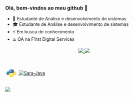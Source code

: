 ### Olá, bem-vindos ao meu github 💜

- 🔭 Estudante de Análise e desenvolvimento de sistemas
- 🎓 Estudante de Análise e desenvolvimento de sistemas
- ⚡ Em busca de conhecimento
- ♨️ QA na F1rst Digital Services 

<div align="center">
  <a href="https://github.com/brenoaissa">
  <img height="180em" src="https://github-readme-stats.vercel.app/api?username=sarafteixeira&show_icons=true&hide=contribs,prs&cache_seconds=86400&theme=midnight-purple"/>
  <img height="180em" src="https://github-readme-stats.vercel.app/api/top-langs/?username=sarafteixeira&layout=compact&langs_count=7&theme=midnight-purple"/>
</div>

##

<div style="display: inline_block"><br>
  <img align="center" alt="Sara-Python" height="30" width="40" src="https://raw.githubusercontent.com/devicons/devicon/master/icons/python/python-original.svg">
  <img align="center" alt="Sara-Java" height="30" width="40" src="https://cdn.jsdelivr.net/gh/devicons/devicon/icons/java/java-original.svg" />
  </div>

##
<div> 
  <a href="https://www.linkedin.com/in/sara-teixeira-b7a3a9243/" target="_blank"><img src="https://img.shields.io/badge/-LinkedIn-%230077B5?style=for-the-badge&logo=linkedin&logoColor=white" target="_blank"></a> 
  
</div>
